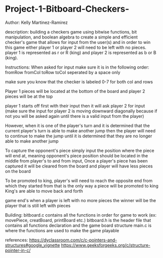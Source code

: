 # Project-1-Bitboard-Checkers-

Author: Kelly Martinez-Ramirez

description: building a checkers game using  bitwise functions, bit manipulation, and boolean algebra to create a simple and efficient checker's game that allows for input from the user(s) and in order to win this game either player 1 or player 2 will need to be left with no pieces. player 1 is represented as r or R (king) and player 2 is represented as b or B (king).

Instructions:
When asked for input make sure it is in the following order: fromRow fromCol toRow toCol seperated by a space only

make sure you know that the checker is labeled 0-7 for both col and rows 

Player 1 pieces will be located at the bottom of the board and player 2 pieces will be at the top

player 1 starts off first with their input then it will ask player 2 for input (make sure the input for player 2 is moving downward diagonally because if not you will be asked again until there is a valid input from the player)

However, when it is one of the player's turn and it is determined that the current player's turn is able to make another jump then the player will need to continue to make the jump until it is determined that they are no longer able to make another jump

To capture the opponent's piece simply input the position where the piece will end at, meaning opponent's piece position should be located in the middle from player's to and from input, Once a player's piece has been captured it will be cleared from the board and player will have less pieces on the board

To be promoted to king, player's will need to reach the opposite end from which they started from that is the only way a piece will be promoted to king
King's are able to move back and forth 

game end's when a player is left with no more pieces the winner will be the player that is still left with pieces

Building: 
bitboard.c contains all the functions in order for game to work (ex: movePiece, creatBoard, printBoard etc.)
bitboard.h is the header file that contains all functions declaration and the game board structure
main.c is where the functions are used to make the game playable

references: 
https://dyclassroom.com/c/c-pointers-and-structures#google_vignette
https://www.geeksforgeeks.org/c/structure-pointer-in-c/


